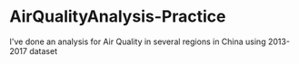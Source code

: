 # AirQualityAnalysis-Practice
I've done an analysis for Air Quality in several regions in China using 2013-2017 dataset
